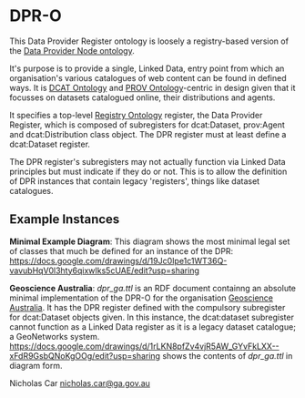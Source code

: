 # DPR-O
This Data Provider Register ontology is loosely a registry-based version of the [Data Provider Node ontology](http://purl.org/dpn). 

It's purpose is to provide a single, Linked Data, entry point from which an organisation's various catalogues of web content can be found in defined ways. It is [DCAT Ontology](https://www.w3.org/TR/vocab-dcat/) and [PROV Ontology](https://www.w3.org/TR/prov-o/)-centric in design given that it focusses on datasets catalogued online, their distributions and agents. 

It specifies a top-level [Registry Ontology](http://www.epimorphics.com/public/vocabulary/Registry.html) register, the Data Provider Register, which is composed of subregisters for dcat:Dataset, prov:Agent and dcat:Distribution class object. The DPR register must at least define a dcat:Dataset register.

The DPR register's subregisters may not actually function via Linked Data principles but must indicate if they do or not. This is to allow the definition of DPR instances that contain legacy 'registers', things like dataset catalogues.

## Example Instances

**Minimal Example Diagram**: This diagram shows the most minimal legal set of classes that much be defined for an instance of the DPR:
https://docs.google.com/drawings/d/19Jc0Ipe1c1WT36Q-vavubHqV0l3hty6qixwIks5cUAE/edit?usp=sharing

**Geoscience Australia**: *dpr_ga.ttl* is an RDF document containng an absolute minimal implementation of the DPR-O for the organisation [Geoscience Australia](http://www.ga.gov.au). It has the DPR register defined with the compulsory subregister for dcat:Dataset objects given. In this instance, the dcat:dataset subregister cannot function as a Linked Data register as it is a legacy dataset catalogue; a GeoNetworks system. https://docs.google.com/drawings/d/1rLKN8pfZv4vjR5AW_GYvFkLXX--xFdR9GsbQNoKgOOg/edit?usp=sharing shows the contents of *dpr_ga.ttl* in diagram form.


Nicholas Car <nicholas.car@ga.gov.au>

